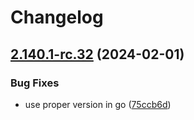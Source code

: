 # Changelog

## [2.140.1-rc.32](https://github.com/hf/gotrue-release-please-test/compare/2.140.0-rc.32...v2.140.1-rc.32) (2024-02-01)


### Bug Fixes

* use proper version in go ([75ccb6d](https://github.com/hf/gotrue-release-please-test/commit/75ccb6de950508ed9f1ccca003d5832c0554ed34))
